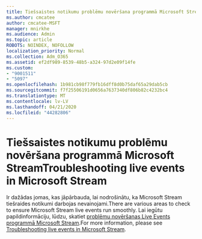 ```yaml
---
title: Tiešsaistes notikumu problēmu novēršana programmā Microsoft Stream
ms.author: cmcatee
author: cmcatee-MSFT
manager: mnirkhe
ms.audience: Admin
ms.topic: article
ROBOTS: NOINDEX, NOFOLLOW
localization_priority: Normal
ms.collection: Adm_O365
ms.assetid: ef2df989-8539-48b5-a324-97d2e09f14fe
ms.custom:
- "9001511"
- "5097"
ms.openlocfilehash: 1b981cb98f779fb16dff8d0b75daf65a29dab5cb
ms.sourcegitcommit: f7f25506191d0656a7637340df806b82c4232bc4
ms.translationtype: MT
ms.contentlocale: lv-LV
ms.lasthandoff: 04/21/2020
ms.locfileid: "44282806"
---
```

# <a name="troubleshooting-live-events-in-microsoft-stream"></a><span data-ttu-id="ea032-102">Tiešsaistes notikumu problēmu novēršana programmā Microsoft Stream</span><span class="sxs-lookup"><span data-stu-id="ea032-102">Troubleshooting live events in Microsoft Stream</span></span>

<span data-ttu-id="ea032-103">Ir dažādas jomas, kas jāpārbauda, lai nodrošinātu, ka Microsoft Stream tiešraides notikumi darbojas nevainojami.</span><span class="sxs-lookup"><span data-stu-id="ea032-103">There are various areas to check to ensure Microsoft Stream live events run smoothly.</span></span> <span data-ttu-id="ea032-104">Lai iegūtu papildinformāciju, lūdzu, skatiet [problēmu novēršanas Live Events programmā Microsoft Stream](https://docs.microsoft.com/stream/live-event-troubleshooting).</span><span class="sxs-lookup"><span data-stu-id="ea032-104">For more information, please see [Troubleshooting live events in Microsoft Stream](https://docs.microsoft.com/stream/live-event-troubleshooting).</span></span>
